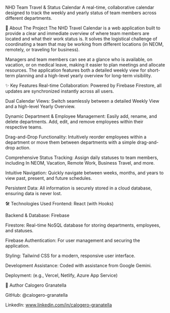 NHD Team Travel & Status Calendar
A real-time, collaborative calendar designed to track the weekly and yearly status of team members across different departments.

📖 About The Project
The NHD Travel Calendar is a web application built to provide a clear and immediate overview of where team members are located and what their work status is. It solves the logistical challenge of coordinating a team that may be working from different locations (in NEOM, remotely, or traveling for business).

Managers and team members can see at a glance who is available, on vacation, or on medical leave, making it easier to plan meetings and allocate resources. The application features both a detailed weekly view for short-term planning and a high-level yearly overview for long-term visibility.

✨ Key Features
Real-time Collaboration: Powered by Firebase Firestore, all updates are synchronized instantly across all users.

Dual Calendar Views: Switch seamlessly between a detailed Weekly View and a high-level Yearly Overview.

Dynamic Department & Employee Management: Easily add, rename, and delete departments. Add, edit, and remove employees within their respective teams.

Drag-and-Drop Functionality: Intuitively reorder employees within a department or move them between departments with a simple drag-and-drop action.

Comprehensive Status Tracking: Assign daily statuses to team members, including In NEOM, Vacation, Remote Work, Business Travel, and more.

Intuitive Navigation: Quickly navigate between weeks, months, and years to view past, present, and future schedules.

Persistent Data: All information is securely stored in a cloud database, ensuring data is never lost.

🛠️ Technologies Used
Frontend: React (with Hooks)

Backend & Database: Firebase

Firestore: Real-time NoSQL database for storing departments, employees, and statuses.

Firebase Authentication: For user management and securing the application.

Styling: Tailwind CSS for a modern, responsive user interface.

Development Assistance: Coded with assistance from Google Gemini.

Deployment: (e.g., Vercel, Netlify, Azure App Service)

👤 Author
Calogero Granatella

GitHub: @calogero-granatella

LinkedIn: www.linkedin.com/in/calogero-granatella

